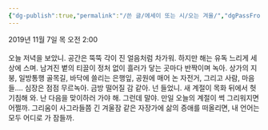 ```yaml
---
{"dg-publish":true,"permalink":"/쓴 글/에세이 또는 시/오는 겨울/","dgPassFrontmatter":true}
---
```



2019년 11월 7일 목 오전 2:00<br/>
<br/>
오늘 저녁을 보았니. 공간은 뚝뚝 각이 진 얼음처럼 차가워. 하지만 해는 유독 느리게 세상에 스며. 남겨진 볕의 티끌이 정처 없이 흘러가 닿는 곳마다 반짝이며 녹아. 상가의 지붕, 일방통행 골목길, 바닥에 쓸리는 은행잎, 공원에 매어 논 자전거, 그리고 사람, 마음들…. 심장은 점점 무르녹아. 금방 떨어질 감 같아. 넌 들었니. 새 계절이 목화 뒤에서 헛기침해 와. 난 다음을 맞이하러 가야 해. 그런데 말야. 만일 오늘의 계절이 썩 그리워지면 어쩔까. 그리움이 사그라들쯤 긴 겨울잠 같은 자장가에 삶의 증애를 떠올리면, 내 언어는 모두 어디로 가 잠들까.<br/>